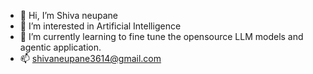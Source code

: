 - 👋 Hi, I’m Shiva neupane 
- 👀 I’m interested in Artificial Intelligence
- 🌱 I’m currently learning to fine tune the opensource LLM models and agentic application.
- 📫 shivaneupane3614@gmail.com
